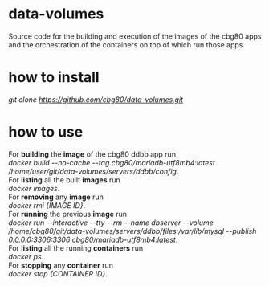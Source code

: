 # data-volumes
Source code for the building and execution of the images of the cbg80 apps and the orchestration of the containers on top of which run those apps

# how to install
<i>git clone https://github.com/cbg80/data-volumes.git</i>

# how to use
For <b>building</b> the <b>image</b> of the cbg80 ddbb app run<br>
<i>docker build --no-cache --tag cbg80/mariadb-utf8mb4:latest /home/user/git/data-volumes/servers/ddbb/config</i>.<br>
For <b>listing</b> all the built <b>images</b> run<br>
<i>docker images</i>.<br>
For <b>removing</b> any <b>image</b> run<br>
<i>docker rmi {IMAGE ID}</i>.<br>
For <b>running</b> the previous <b>image</b> run<br>
<i>docker run --interactive --tty --rm --name dbserver --volume /home/cbg80/git/data-volumes/servers/ddbb/files:/var/lib/mysql --publish 0.0.0.0:3306:3306 cbg80/mariadb-utf8mb4:latest</i>.<br>
For <b>listing</b> all the running <b>containers</b> run<br>
<i>docker ps</i>.<br>
For <b>stopping</b> any <b>container</b> run<br>
<i>docker stop {CONTAINER ID}</i>.<br>